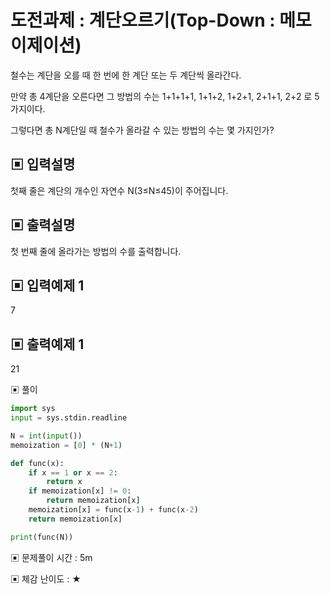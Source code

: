 # 도전과제 : 계단오르기(Top-Down : 메모이제이션)

철수는 계단을 오를 때 한 번에 한 계단 또는 두 계단씩 올라간다. 

만약 총 4계단을 오른다면 그 방법의 수는 1+1+1+1, 1+1+2, 1+2+1, 2+1+1, 2+2 로 5가지이다.

그렇다면 총 N계단일 때 철수가 올라갈 수 있는 방법의 수는 몇 가지인가?

## ▣ 입력설명

첫째 줄은 계단의 개수인 자연수 N(3≤N≤45)이 주어집니다.

## ▣ 출력설명

첫 번째 줄에 올라가는 방법의 수를 출력합니다.

## ▣ 입력예제 1

7

## ▣ 출력예제 1

21

▣ 풀이

```python
import sys
input = sys.stdin.readline

N = int(input())
memoization = [0] * (N+1)

def func(x):
    if x == 1 or x == 2:
        return x
    if memoization[x] != 0:
        return memoization[x]
    memoization[x] = func(x-1) + func(x-2)
    return memoization[x]

print(func(N))
```

▣ 문제풀이 시간 : 5m

▣ 체감 난이도 : ★
